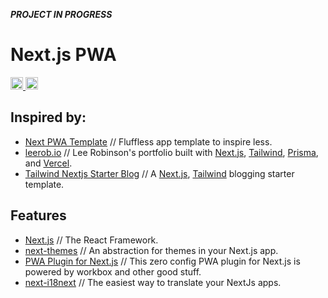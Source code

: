 _**PROJECT IN PROGRESS**_

# Next.js PWA

<p align="left">
<a href="https://vercel.com?utm_source=jamstack-os&utm_campaign=oss">
	<img alt="Powered by Vercel" src="https://img.shields.io/badge/Deployed%20by%20Vercel-000000.svg?style=flat&logo=vercel&labelColor=000" height="20">
</a>
<a href="https://nextjs.org/">
	<img alt="Made by Next.js" src="https://img.shields.io/badge/Built%20with%20Next.js-000000.svg?style=flat&logo=Next.js&labelColor=000" height="20">
</a>
</p>

## Inspired by:
- [Next PWA Template](https://github.com/mvllow/next-pwa-template) // Fluffless app template to inspire less.
- [leerob.io](https://github.com/leerob/leerob.io) // Lee Robinson's portfolio built with [Next.js](https://nextjs.org/), [Tailwind](https://tailwindcss.com/), [Prisma](https://www.prisma.io/), and [Vercel](https://vercel.com/).
- [Tailwind Nextjs Starter Blog](https://github.com/timlrx/tailwind-nextjs-starter-blog) // A [Next.js](https://nextjs.org/), [Tailwind](https://tailwindcss.com/) blogging starter template.

## Features

- [Next.js](https://github.com/vercel/next.js)  // The React Framework.
- [next-themes](https://github.com/pacocoursey/next-themes) // An abstraction for themes in your Next.js app.
- [PWA Plugin for Next.js](https://github.com/shadowwalker/next-pwa) // This zero config PWA plugin for Next.js is powered by workbox and other good stuff.
- [next-i18next](https://github.com/isaachinman/next-i18next) // The easiest way to translate your NextJs apps.
